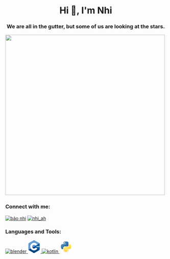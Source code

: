 

<h1 align="center">Hi 👋, I'm Nhi</h1>
<h3 align="center">We are all in the gutter, but some of us are looking at the stars.</h3>
<img src="https://ghiencongnghe.info/wp-content/uploads/2021/02/1581591620013_WhoppingBlackLemur-size_restricted.gif" width="500" height="500" />
<h3 align="left">Connect with me:</h3>
<p align="left">
<a href="https://fb.com/bảo nhi" target="blank"><img align="center" src="https://raw.githubusercontent.com/rahuldkjain/github-profile-readme-generator/master/src/images/icons/Social/facebook.svg" alt="bảo nhi" height="30" width="40" /></a>
<a href="https://instagram.com/nhi_ah" target="blank"><img align="center" src="https://raw.githubusercontent.com/rahuldkjain/github-profile-readme-generator/master/src/images/icons/Social/instagram.svg" alt="nhi_ah" height="30" width="40" /></a>
</p> 
<h3 align="left">Languages and Tools:</h3>
<p align="left"> <a href="https://www.blender.org/" target="_blank" rel="noreferrer"> <img src="https://download.blender.org/branding/community/blender_community_badge_white.svg" alt="blender" width="40" height="40"/> </a> <a href="https://www.w3schools.com/cpp/" target="_blank" rel="noreferrer"> <img src="https://raw.githubusercontent.com/devicons/devicon/master/icons/cplusplus/cplusplus-original.svg" alt="cplusplus" width="40" height="40"/> </a> <a href="https://kotlinlang.org" target="_blank" rel="noreferrer"> <img src="https://www.vectorlogo.zone/logos/kotlinlang/kotlinlang-icon.svg" alt="kotlin" width="40" height="40"/> </a> <a href="https://www.python.org" target="_blank" rel="noreferrer"> <img src="https://raw.githubusercontent.com/devicons/devicon/master/icons/python/python-original.svg" alt="python" width="40" height="40"/> </a> </p>
